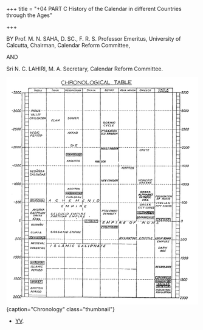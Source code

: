 +++
title = "+04 PART C History of the Calendar in different Countries through the Ages"

+++


BY Prof. M. N. SAHA, D. SC., F. R. S. Professor Emeritus, University of Calcutta, Chairman, Calendar Reform Committee,  

AND  

Sri N. C. LAHIRI, M. A. Secretary, Calendar Reform Committee.  



![](../images/world_timeline.png)
{caption="Chronology" class="thumbnail"}


- [YV](https://archive.org/stream/HistoryOfCalendarPanchangaCommittee/History-of-Calendar-Panchanga-Committee#page/n77/mode/2up).
